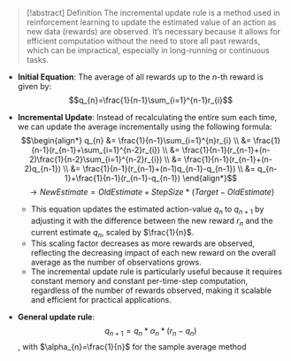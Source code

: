 > [!abstract] Definition
> The incremental update rule is a method used in reinforcement learning to update the estimated value of an action as new data (rewards) are observed. It’s necessary because it allows for efficient computation without the need to store all past rewards, which can be impractical, especially in long-running or continuous tasks. 

- **Initial Equation**: The average of all rewards up to the $n$-th reward is given by:$$q_{n}=\frac{1}{n-1}\sum_{i=1}^{n-1}r_{i}$$
- **Incremental Update**: Instead of recalculating the entire sum each time, we can update the average incrementally using the following formula:$$\begin{align*}
q_{n} &= \frac{1}{n-1}\sum_{i=1}^{n}r_{i} \\
&= \frac{1}{n-1}(r_{n-1}+\sum_{i=1}^{n-2}r_{i}) \\
&= \frac{1}{n-1}(r_{n-1}+(n-2)\frac{1}{n-2}\sum_{i=1}^{n-2}r_{i}) \\
&= \frac{1}{n-1}(r_{n-1}+(n-2)q_{n-1}) \\
&= \frac{1}{n-1}(r_{n-1}+(n-1)q_{n-1}-q_{n-1}) \\
&= q_{n-1}+\frac{1}{n-1}(r_{n-1}-q_{n-1})
\end{align*}$$
	$$\rightarrow NewEstimate = OldEstimate + StepSize\ *\ (Target -OldEstimate)$$
	- This equation updates the estimated action-value $q_n$ to $q_{n+1}$ by adjusting it with the difference between the new reward $r_n$ and the current estimate $q_n$, scaled by $\frac{1}{n}$.
	- This scaling factor decreases as more rewards are observed, reflecting the decreasing impact of each new reward on the overall average as the number of observations grows.
	- The incremental update rule is particularly useful because it requires constant memory and constant per-time-step computation, regardless of the number of rewards observed, making it scalable and efficient for practical applications.

- **General update rule**: $$q_{n+1}=q_{n}*\alpha_{n}*(r_{n}-q_{n})$$, with $\alpha_{n}=\frac{1}{n}$ for the sample average method
